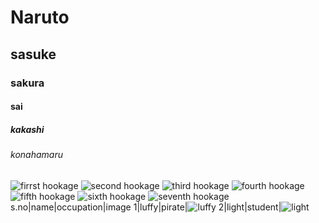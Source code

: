 # Naruto
## sasuke
### sakura
#### sai
##### kakashi
###### konahamaru
![firrst hookage](https://preview.redd.it/7sy0cjlgu4i51.jpg?width=640&crop=smart&auto=webp&s=42188fcfdad163e4067343c11e5e6f84f207c261)
![second hookage](https://images.wallpapersden.com/image/download/tobirama-senju-2020_bGlsZWqUmZqaraWkpJRnbmhnrWduaGc.jpg)
![third hookage](https://w0.peakpx.com/wallpaper/608/349/HD-wallpaper-hiruzen-sarutobi-naruto-shippuden.jpg)
![fourth hookage](https://images-wixmp-ed30a86b8c4ca887773594c2.wixmp.com/f/51158316-fd7e-48ca-b5fe-8542e9dfe357/deatbnl-2ed813c6-b957-4107-944d-41a36d0c7d64.png/v1/fill/w_996,h_767,strp/minato_namikaze_4th_hokage_by_bodskih_deatbnl-fullview.png?token=eyJ0eXAiOiJKV1QiLCJhbGciOiJIUzI1NiJ9.eyJzdWIiOiJ1cm46YXBwOjdlMGQxODg5ODIyNjQzNzNhNWYwZDQxNWVhMGQyNmUwIiwiaXNzIjoidXJuOmFwcDo3ZTBkMTg4OTgyMjY0MzczYTVmMGQ0MTVlYTBkMjZlMCIsIm9iaiI6W1t7ImhlaWdodCI6Ijw9NzY3IiwicGF0aCI6IlwvZlwvNTExNTgzMTYtZmQ3ZS00OGNhLWI1ZmUtODU0MmU5ZGZlMzU3XC9kZWF0Ym5sLTJlZDgxM2M2LWI5NTctNDEwNy05NDRkLTQxYTM2ZDBjN2Q2NC5wbmciLCJ3aWR0aCI6Ijw9OTk2In1dXSwiYXVkIjpbInVybjpzZXJ2aWNlOmltYWdlLm9wZXJhdGlvbnMiXX0.Tq3e3QqfQgqqe9cjzVpCKOKtTdtOlMj8L5uWrY374mk)
![fifth hookage](https://i.pinimg.com/originals/bc/57/eb/bc57ebc00a96790676f0776a1d91cfa8.jpg)
![sixth hookage](https://upload.wikimedia.org/wikipedia/en/thumb/4/4b/KakashiLightningBlade.jpg/220px-KakashiLightningBlade.jpg)
![seventh hookage](https://otakukart.com/wp-content/uploads/2021/09/Screenshot-2021-09-19-125551.jpg)
s.no|name|occupation|image
1|luffy|pirate|![luffy](https://static0.cbrimages.com/wordpress/wp-content/uploads/2019/09/One-Piece-Monkey-D.-Luffy-Cropped.jpg)
2|light|student|![light](https://static.wikia.nocookie.net/deathnote/images/9/9c/Light_yagami.jpg/revision/latest?cb=20210215131239)
